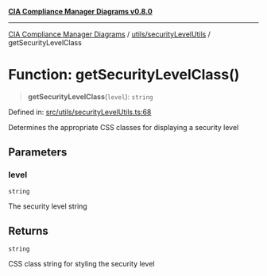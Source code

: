 [**CIA Compliance Manager Diagrams v0.8.0**](../../../README.md)

***

[CIA Compliance Manager Diagrams](../../../modules.md) / [utils/securityLevelUtils](../README.md) / getSecurityLevelClass

# Function: getSecurityLevelClass()

> **getSecurityLevelClass**(`level`): `string`

Defined in: [src/utils/securityLevelUtils.ts:68](https://github.com/Hack23/cia-compliance-manager/blob/ab84d120f6a49e6faf7bc7924811e0da9b635211/src/utils/securityLevelUtils.ts#L68)

Determines the appropriate CSS classes for displaying a security level

## Parameters

### level

`string`

The security level string

## Returns

`string`

CSS class string for styling the security level
